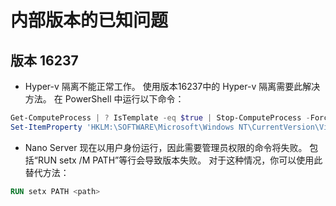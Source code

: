 # <a name="known-issues-for-insider-builds"></a>内部版本的已知问题

## <a name="build-16237"></a>版本 16237

- Hyper-v 隔离不能正常工作。 使用版本16237中的 Hyper-v 隔离需要此解决方法。 在 PowerShell 中运行以下命令：

```PowerShell
Get-ComputeProcess | ? IsTemplate -eq $true | Stop-ComputeProcess -Force
Set-ItemProperty 'HKLM:\SOFTWARE\Microsoft\Windows NT\CurrentVersion\Virtualization\Containers\' -Name TemplateVmCount -Type dword -Value 0 -Force
```

- Nano Server 现在以用户身份运行，因此需要管理员权限的命令将失败。 包括“RUN setx /M PATH”等行会导致版本失败。 对于这种情况，你可以使用此替代方法：

```dockerfile
RUN setx PATH <path>
```
